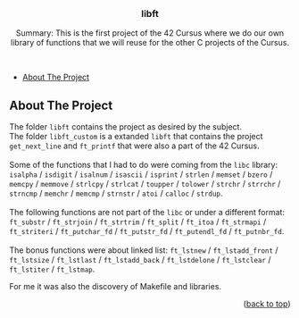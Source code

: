 
<a name="readme-top"></a>

<!-- PROJECT SUMMARY -->
<br>
<div align="center">

  <h3 align="center">libft</h3>

  <p align="center">
    Summary:
    This is the first project of the 42 Cursus where we do our own library of functions that we will reuse for the other C projects of the Cursus.
  </p>
  <br>
</div>

<!-- TABLE OF CONTENTS -->

- [About The Project](#about-the-project)

<!-- ABOUT THE PROJECT -->
## About The Project

The folder `libft` contains the project as desired by the subject.
<br>
The folder `libft_custom` is a extanded `libft` that contains the project `get_next_line` and `ft_printf` that were also a part of the 42 Cursus.
<br>
<br>
Some of the functions that I had to do were coming from the `libc` library: `isalpha` / `isdigit` / `isalnum` / `isascii` / `isprint` / `strlen` / `memset` / `bzero` / `memcpy` / `memmove` / `strlcpy` / `strlcat` / `toupper` / `tolower` / `strchr` / `strrchr` / `strncmp` / `memchr` / `memcmp` / `strnstr` / `atoi` / `calloc` / `strdup`.
<br>
<br>
The following functions are not part of the `libc` or under a different format: `ft_substr` / `ft_strjoin` / `ft_strtrim` / `ft_split` /  `ft_itoa` / `ft_strmapi` / `ft_striteri` / `ft_putchar_fd` / `ft_putstr_fd` / `ft_putendl_fd` / `ft_putnbr_fd`.
<br>
<br>
The bonus functions were about linked list: `ft_lstnew` / `ft_lstadd_front` / `ft_lstsize` / `ft_lstlast` / `ft_lstadd_back` / `ft_lstdelone` / `ft_lstclear` / `ft_lstiter` / `ft_lstmap`.

For me it was also the discovery of Makefile and libraries.

<p align="right">(<a href="#readme-top">back to top</a>)</p>
